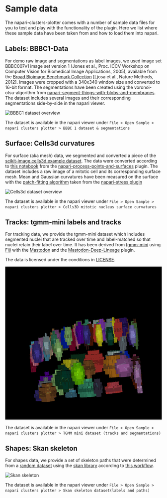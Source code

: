 # Sample data

The napari-clusters-plotter comes with a number of sample data files for you to test and play with the functionality of the plugin. Here we list where these sample data have been taken from and how to load them into napari.

## Labels: BBBC1-Data

For demo raw image and segmentations as label images, we used image set BBBC007v1 image set version 1 (Jones et al., Proc. ICCV Workshop on Computer Vision for Biomedical Image Applications, 2005), available from the [Broad Bioimage Benchmark Collection](https://bbbc.broadinstitute.org/BBBC007) [Ljosa et al., Nature Methods, 2012]. Images were cropped with a 340x340 window size and converted to 16-bit format. The segmentations have been created using the voronoi-otsu-algorithm from [napari-segment-things-with-blobs-and-membranes](https://github.com/haesleinhuepf/napari-segment-blobs-and-things-with-membranes). The dataset includes several images and their corresponding segmentations side-by-side in the napari viewer.

![BBBC1 dataset overview](./imgs/sample_data_bbbc1.gif)

The dataset is available in the napari viewer under `File > Open Sample > napari clusters plotter > BBBC 1 dataset & segmentations`

## Surface: Cells3d curvatures

For surface (aka mesh) data, we segmented and converted a piece of the [scikit-image cells3d example dataset](https://scikit-image.org/docs/stable/api/skimage.data.html#skimage.data.cells3d). The data were converted according to [this notebook](https://github.com/haesleinhuepf/napari-process-points-and-surfaces/blob/main/docs/demo.ipynb) from the [napari-process-points-and-surfaces](https://github.com/haesleinhuepf/napari-process-points-and-surfaces) plugin. The dataset includes a raw image of a mitotic cell and its corresponding surface mesh. Mean and Gaussian curvatures have been measured on the surface with the [patch-fitting algorithm](https://campaslab.github.io/napari-stress/05_API/measurements.html#napari_stress.measurements.calculate_patch_fitted_curvature_on_surface) taken from the [napari-stress plugin](https://github.com/campaslab/napari-stress)

![Cells3d dataset overview](./imgs/sample_data_cells3d.gif)

The dataset is available in the napari viewer under `File > Open Sample > napari clusters plotter > Cells3D mitotic nucleus surface curvatures`

## Tracks: tgmm-mini labels and tracks

For tracking data, we provide the tgmm-mini dataset which includes segmented nuclei that are tracked over time and label-matched so that nuclei retain their label over time. It has been derived from [tgmm-mini](https://github.com/mastodon-sc/mastodon-example-data/tree/master/tgmm-mini) using [Fiji](https://fiji.sc/) with the [Mastodon](https://mastodon.readthedocs.io/en/latest/) and the [Mastodon-Deep-Lineage](https://mastodon.readthedocs.io/en/latest/docs/partC/mastodon_deep_lineage.html) plugin.

The data is licensed under the conditions in [LICENSE](../../src/napari_clusters_plotter/sample_data/tracking_data/LICENSE).

![TGMM mini dataset overview](./imgs/sample_data_tgmm.gif)

The dataset is available in the napari viewer under `File > Open Sample > napari clusters plotter > TGMM mini dataset (tracks and segmentations)`

## Shapes: Skan skeleton

For shapes data, we provide a set of skeleton paths that were determined from a [random dataset](https://scikit-image.org/docs/stable/api/skimage.data.html#skimage.data.binary_blobs) using the [skan library](https://skeleton-analysis.org/stable/) according to [this workflow](https://skeleton-analysis.org/stable/examples/visualizing_3d_skeletons.html).

![Skan skeleton](./imgs/sample_data_skan_skeleton.gif)

The dataset is available in the napari viewer under `File > Open Sample > napari clusters plotter > Skan skeleton dataset(labels and paths)`